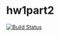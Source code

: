 # hw1part2

[![Build Status](https://travis-ci.com/mcanoz/hw1part2.svg?branch=main)](https://travis-ci.com/mcanoz/hw1part2)
